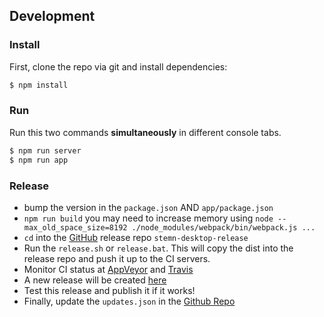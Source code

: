 ## Development

### Install

First, clone the repo via git and install dependencies:

```bash
$ npm install
```

### Run

Run this two commands __simultaneously__ in different console tabs.

```bash
$ npm run server
$ npm run app
```

### Release
* bump the version in the `package.json` AND `app/package.json`
* `npm run build`       you may need to increase memory using `node --max_old_space_size=8192 ./node_modules/webpack/bin/webpack.js ...`
* `cd` into the [GitHub](https://github.com/Stemn/Stemn-Desktop) release repo `stemn-desktop-release`
* Run the `release.sh` or `release.bat`. This will copy the dist into the release repo and push it up to the CI servers.
* Monitor CI status at [AppVeyor](https://ci.appveyor.com/project/MrBlenny/stemn-desktop) and [Travis](https://travis-ci.org/Stemn/Stemn-Desktop)
* A new release will be created [here](https://github.com/Stemn/Stemn-Desktop/releases)
* Test this release and publish it if it works!
* Finally, update the `updates.json` in the [Github Repo](https://github.com/Stemn/Stemn-Desktop)